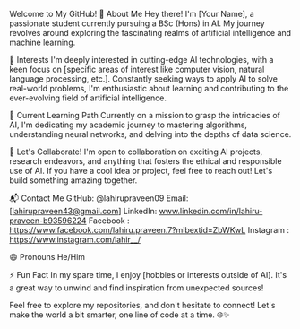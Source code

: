 Welcome to My GitHub! 👋
About Me
Hey there! I'm [Your Name], a passionate student currently pursuing a BSc (Hons) in AI. My journey revolves around exploring the fascinating realms of artificial intelligence and machine learning.

🚀 Interests
I'm deeply interested in cutting-edge AI technologies, with a keen focus on [specific areas of interest like computer vision, natural language processing, etc.]. Constantly seeking ways to apply AI to solve real-world problems, I'm enthusiastic about learning and contributing to the ever-evolving field of artificial intelligence.

🌱 Current Learning Path
Currently on a mission to grasp the intricacies of AI, I'm dedicating my academic journey to mastering algorithms, understanding neural networks, and delving into the depths of data science.

🔗 Let's Collaborate!
I'm open to collaboration on exciting AI projects, research endeavors, and anything that fosters the ethical and responsible use of AI. If you have a cool idea or project, feel free to reach out! Let's build something amazing together.

📬 Contact Me
GitHub: @lahirupraveen09
Email: [lahirupraveen43@gmail.com]
LinkedIn: www.linkedin.com/in/lahiru-praveen-b93596224
Facebook : https://www.facebook.com/lahiru.praveen.7?mibextid=ZbWKwL
Instagram : https://www.instagram.com/lahir__/

😄 Pronouns
He/Him

⚡ Fun Fact
In my spare time, I enjoy [hobbies or interests outside of AI]. It's a great way to unwind and find inspiration from unexpected sources!

Feel free to explore my repositories, and don't hesitate to connect! Let's make the world a bit smarter, one line of code at a time. 🌐✨

<!---
lahirupraveen09/lahirupraveen09 is a ✨ special ✨ repository because its `README.md` (this file) appears on your GitHub profile.
You can click the Preview link to take a look at your changes.
--->
